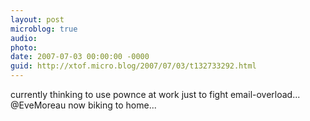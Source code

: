 ```yaml
---
layout: post
microblog: true
audio: 
photo: 
date: 2007-07-03 00:00:00 -0000
guid: http://xtof.micro.blog/2007/07/03/t132733292.html
---
```

currently thinking to use pownce at work just to fight email-overload... @EveMoreau now biking to home...
